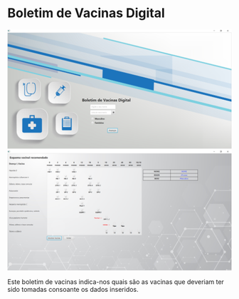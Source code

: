 # Boletim de Vacinas Digital

<img src="ImagensGit/MainView.png">

<img src="ImagensGit/VacinasView.png">


Este boletim de vacinas indica-nos quais são as vacinas que deveriam ter sido tomadas consoante os dados inseridos.

